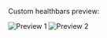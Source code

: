 Custom healthbars preview:

![Preview 1](https://i.imgur.com/QDXQLp2.png)
![Preview 2](https://i.imgur.com/hql8ym9.png)
